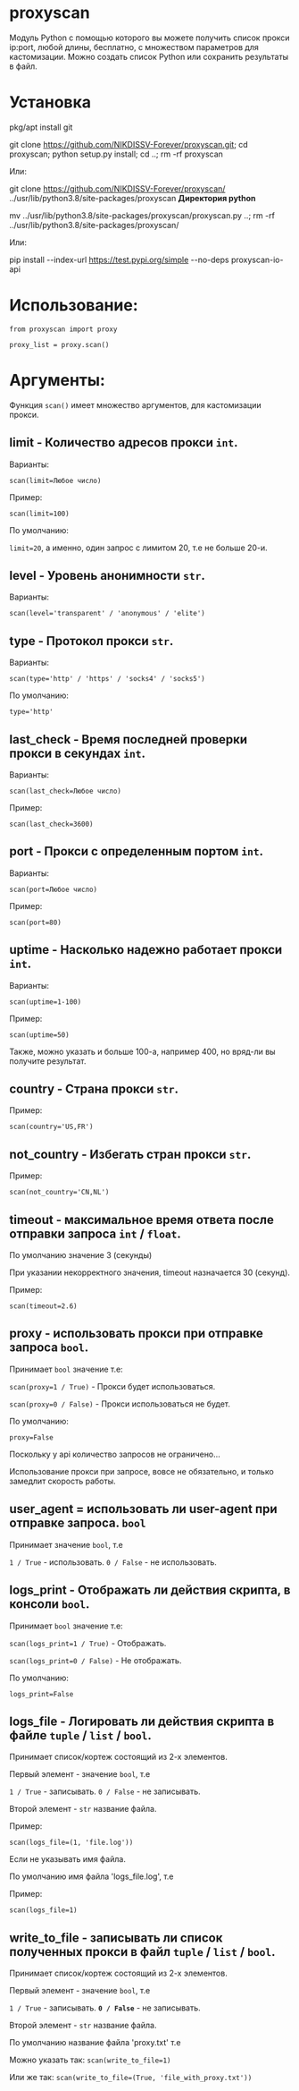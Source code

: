 # proxyscan
Модуль Python с помощью которого вы можете получить список прокси ip:port, любой длины, бесплатно, с множеством параметров для кастомизации.
Можно создать список Python или сохранить результаты в файл.

# Установка

pkg/apt install git

git clone https://github.com/NIKDISSV-Forever/proxyscan.git; cd proxyscan; python setup.py install; cd ..; rm -rf proxyscan

Или:


git clone https://github.com/NIKDISSV-Forever/proxyscan/ ../usr/lib/python3.8/site-packages/proxyscan __Директория python__


mv ../usr/lib/python3.8/site-packages/proxyscan/proxyscan.py ..; rm -rf ../usr/lib/python3.8/site-packages/proxyscan/


Или:

pip install --index-url https://test.pypi.org/simple --no-deps proxyscan-io-api

# Использование:

```from proxyscan import proxy```

```proxy_list = proxy.scan()```


# Аргументы:

Функция ```scan()``` имеет множество аргументов, для кастомизации прокси.

## limit - Количество адресов прокси ```int```.
Варианты:

```scan(limit=Любое число)```

Пример:

```scan(limit=100)```

По умолчанию: 

```limit=20```, а именно, один запрос с лимитом 20, т.е не больше 20-и.

## level - Уровень анонимности ```str```.
Варианты:

```scan(level='transparent' / 'anonymous' / 'elite')```

## type - Протокол прокси ```str```.
Варианты:

```scan(type='http' / 'https' / 'socks4' / 'socks5')```

По умолчанию:

```type='http'```

## last_check - Время последней проверки прокси в секундах ```int```.
Варианты:

```scan(last_check=Любое число)```

Пример:

```scan(last_check=3600)```

## port - Прокси с определенным портом ```int```.
Варианты:

```scan(port=Любое число)```

Пример:

```scan(port=80)```

## uptime - Насколько надежно работает прокси ```int```.
Варианты:

```scan(uptime=1-100)```

Пример:

```scan(uptime=50)```

Также, можно указать и больше 100-а, например 400, но вряд-ли вы получите результат.

## country - Страна прокси ```str```.
Пример:

```scan(country='US,FR')```

## not_country - Избегать стран прокси ```str```.
Пример:

```scan(not_country='CN,NL')```

## timeout - максимальное время ответа после отправки запроса ```int``` / ```float```.

По умолчанию значение 3 (секунды)

При указании некорректного значения, timeout назначается 30 (секунд).

Пример:

```scan(timeout=2.6)```

## proxy - использовать прокси при отправке запроса ```bool```.
Принимает ```bool``` значение т.е:

```scan(proxy=1 / True)``` - Прокси будет использоваться.

```scan(proxy=0 / False)``` - Прокси использоваться не будет.

По умолчанию:

```proxy=False```

Поскольку у api количество запросов не ограничено…

Использование прокси при запросе, вовсе не обязательно, и только замедлит скорость работы.

## user_agent = использовать ли user-agent при отправке запроса. ```bool```

Принимает значение ```bool```, т.е

```1 / True``` - использовать.
```0 / False``` - не использовать.

## logs_print - Отображать ли действия скрипта, в консоли ```bool```.
Принимает ```bool``` значение т.е:

```scan(logs_print=1 / True)``` - Отображать.

```scan(logs_print=0 / False)``` - Не отображать.

По умолчанию:

```logs_print=False```

## logs_file - Логировать ли действия скрипта в файле ```tuple``` / ```list``` / ```bool```.
Принимает список/кортеж состоящий из 2-х элементов.

Первый элемент - значение ```bool```, т.е

```1 / True``` - записывать.
```0 / False``` - не записывать.

Второй элемент - ```str``` название файла.

Пример:

```scan(logs_file=(1, 'file.log'))```

Если не указывать имя файла.

По умолчанию имя файла 'logs_file.log', т.е

Пример:

```scan(logs_file=1)```

## write_to_file - записывать ли список полученных прокси в файл ```tuple``` / ```list``` / ```bool```.
Принимает список/кортеж состоящий из 2-х элементов.

Первый элемент - значение ```bool```, т.е

```1 / True``` - записывать.
**```0 / False```** - не записывать.

Второй элемент - ```str``` название файла.

По умолчанию название файла 'proxy.txt' т.е

Можно указать так: ```scan(write_to_file=1)```

Или же так: ```scan(write_to_file=(True, 'file_with_proxy.txt'))```
